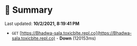 # 📖 Summary
Last updated: **10/2/2021, 8:19:41 PM**

- `GET` [https://Bhadwa-sala.toxicblte.repl.co](https://Bhadwa-sala.toxicblte.repl.co) - **Down** (120153ms)
